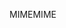 <span data-ttu-id="e71d8-101">MIME</span><span class="sxs-lookup"><span data-stu-id="e71d8-101">MIME</span></span>